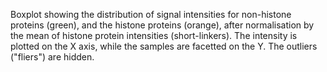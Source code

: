 
Boxplot showing the distribution of signal intensities for non-histone proteins (green), and the histone proteins (orange), after  normalisation by the mean of histone protein intensities (short-linkers).
The intensity is plotted on the X axis, while the samples are facetted on the Y. The outliers ("fliers") are hidden.

